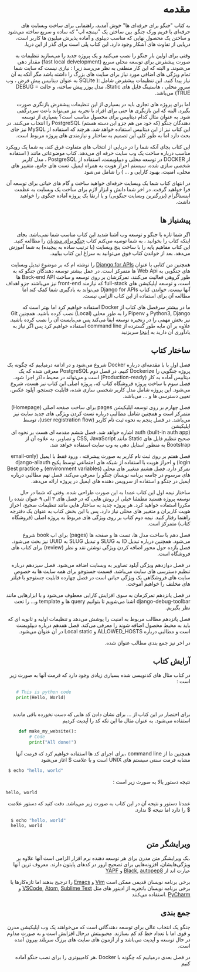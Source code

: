 <div dir='rtl'>

# مقدمه

به کتاب "جنگو برای حرفه‌ای ها" خوش آمدید، راهنمایی برای ساخت وبسایت های حرفه‌ای با 
فریم ورک جنگو. بین ساختن یک "نیمچه اپ" که ساده و سریع ساخته می‌شود و ساختن یک 
محصول نهایی که مناسب دیپلوی و آماده پذیرش میلیون ها کاربر است، دریایی از تفاوت های آشکار وجود دارد.
این کتاب پلی است برای گذر از این دریا.

وقتی برای اولین بار جنگو را نصب می‌کنید و یک پروژه جدید را می‌سازید تنظیمات به صورت
پیشفرض برای توسعه محلی سریع (fast local delvelopment) مقدار دهی می‌شوند.
و البته که این کار منطقی به نظر می‌رسد زیرا : نیازی نیست که سایت شما تمام
ویژگی های اضافی مورد نیاز برای سایت های بزرگ را داشته باشد مگر آنکه به آن نیاز پیدا کنید.
این تنظیمات پیشفرض شامل :( 
SQLite به عنوان دیتابیس پیش فرض ،
 وب سرور محلی ،
هاستینگ فایل های Static،
مدل یوزر پیش ساخته،
و حالت DEBUG = TRUE)
می‌باشد.


اما برای پروژه های تجاری باید در بسیاری از این تنظیمات پیشفرض بازنگری صورت بگیرد.
البته که این بازنگری ها حتی برای افراد با تجربه نیز می‌تواند باعث سردرگمی شود. به عنوان مثال
کدام دیتابیس برای محصول مناسب است؟ بسیاری از توسعه دهندگان جنگو (که خود من هم جزو این دسته 
هستم)
PostgreSQL را انتخاب می‌کنند.
در این کتاب نیز از این دیتابیس استفاده خواهد شد.
هرچند که استفاده از MySQL نیز جای بحث دارد
اما به طور کلی این تصمیم به ساختار و نیازمندی های پروژه مربوط است.

این کتاب بجای آنکه شما را در دریایی از انتخاب های متفاوت غرق کند، به شما یک رویکرد 
مناسب درباره ساخت یک وب سایت حرفه ای می‌دهد. کتاب موضوعاتی مانند 
(
استفاده از DOCKER در توسعه محلی و دیپلویمنت،
استفاده از PostgreSQL ،
مدل کاربر شخصی سازی شده،
سیستم احراز هویت به همراه ایمیل،
تست های جامع،
متغییر های محلی،
امنیت،
بهبود کارایی و ... ) 
را شامل می‌شود

در انتهای کتاب شما یک وبسایت حرفه‌ای خواهید ساخت و گام های حیاتی برای توسعه آن فرا
 خواهید گرفت.
در اخر شما دانش و ابزار لازم برای 
ساخت یک وبسایت به عظمت اینستاگرام (بزرگترین وبسایت جنگویی)
و یا ارتقا یک پروژه آماده جنگوی را خواهید داشت.


## پیشنیاز ها

اگر شما تازه با جنگو و توسعه وب آشنا شدید این کتاب مناسب شما نمی‌باشد.
بجای اینکه کتاب را بخوانید ،
به شما توصیه می‌کنم کتاب 
[جنگو برای مبتدیان](https://djangoforbeginners.com)
را مطالعه کنید.
این کتاب  مفاهیم پایه را با ساخت پنج وبسایت
 (با ترتیب ساده به پیچیده)
به شما آموزش می‌دهد.
 بعد از خواندن کتاب فوق می‌توانید به سراغ این کتاب بیایید.

همچنین من کتابی با عنوان 
[Django for APIs](https://djangoforapis.com/)
را نوشته ام که بر موضوع تبدیل وبسایت های جنگویی به Web Api ها متمرکز است.
در عمل بیشتر توسعه دهندگان جنگو که به طور گروهی فعالیت می‌کنند، تمرکزشان بر روی
توسعه و ساخت 
Back-end API 
ها است، و توسعه اپلیکیشن های 
full-stack
که نیازمند front-end 
نیز می‌باشند جزو اهداف آنها نیست.
خواندن کتاب 
Django for APIs
 می‌تواند به یادگیری شما کمک کند اما مطالعه آن برای استفاده از این کتاب الزامی نیست.
 
 ما در بیشتر سرفصل های کتاب از 
 Docker 
 استفاده خواهیم کرد اما بهتر است که 
 Python3, Django و Pipenv
 را به طور محلی (Local)
 نصب کرده باشید.
 همچنین Git نیز
  بخش مهمی را در زنجیره توسعه ایفا می‌کند پس می‌بایست آن را نصب کرده باشید.
 علاوه بر آن مابه طور گسترده از 
  command line 
  استفاده خواهیم کرد پس اگر نیاز به یادآوری آن دارید به 
  [اینجا](https://learndjango.com/tutorials/terminal-command-line-beginners)
   سربزنید


## ساختار کتاب

فصل اول با با مقدمه‌ای درباره 
Docker 
شروع می‌شود و در ادامه درمیابیم که چگونه یک پروژه جنگویی را Dockerize کنیم.
در فصل دوم 
PostgreSQL 
معرفی شده که یک دیتابیس آماده به کار (Production-ready)
است و می‌تواند در محیط داکر اجرا شود.
فصل سوم با ساخت پروژه فروشگاه کتاب که، پروژه اصلی این کتاب نیز هست، شروع می‌شود. این 
 پروژه شامل مدل کاربر شخصی سازی شده، قابلیت جستجو، آپلود عکس، تعیین دسترسی ها و ... می‌باشد.
 

فصل چهارم بر روی توسعه اپلیکیشن 
pages
برای ساخت صفحه اصلی  (Homepage)
متمرکز است و همچنین شامل مطالبی درباره تست کردن ویژگی های جدید سایت نیز می‌باشد.
در فصل پنجم به نحوه ثبت نام کاربر 
 (user registration flow)،
 توسط اپلیکیشن  
auth (built-in auth app)
اشاره خواهد شد.
فصل ششم مقدمه ای هست بر نحوه ای صحیح تنظیم فایل های Static مانند
CSS, JavaScript
   و تصاویر.
 به علاوه آن  از 
  Bootstrap 
  به منظور استایل دهی به وب سایت استفاده خواهد شد.

فصل هفتم بر روی ثبت نام کاربر به صورت پیشرفته ، ورود فقط با ایمیل (email-only login)
و احراز هویت با استفاده از شبکه های اجتماعی توسط پکیج django-allauth
تمرکز دارد.
فصل هشتم متغییر های محلی (environment variables) و 
Best practice های مرسوم در جامعه برنامه نویسان جنگو را معرفی می‌کند.
فصل نهم مطالبی درباره ایمیل در جنگو و استفاده از سرویس دهنده های ایمیل در پروژه ارائه
می‌دهد.


ساختار نیمه اول این کتاب عمدا به این صورت طراحی شده. وقتی که شما در حال توسعه
پروژه هستید مطمئنا خیلی از روش هایی که در فصل های ۳ الی ۹ عنوان شده را مکررا
استفاده خواهید کرد.
هر پروژه جدید به ساختار هایی مانند تنظیمات صحیح، احراز هویت کاربران و متغییر های
محلی نیاز دارد. پس با این بخش کتاب به عنوان یک دفترجه راهنما رفتار کنید.
نیمه دوم کتاب بر روی ویژگی های مربوط به پروژه اصلی (فروشگاه کتاب) متمرکز است.

فصل دهم با ساخت مدل ها، تست ها و صفحه ها 
(pages)
برای اپ book 
شروع می‌شود. همچنین درباره تبدیل 
ID به SLUG و
تبدیل SLUG به UUID نیز بحث می‌شود.
فصل یازده حول محور اضافه کردن ویژگی نوشتن نقد و نظر
(review)
برای کتاب های فروشگاه است.

در فصل دوازدهم ویژگی آپلود تصاویر به وبسایت اضافه می‌شود. فصل سیزدهم درباره تنظیم دسترسی های سایت می‌باشد. قسمت جستوجو برای همه 
 سایت ها به خصوص سایت های فروشگاهی یک ویژگی حیاتی است در فصل چهارده قابلیت جستوجو
 با فیلتر های مخلتف را خواهیم آموخت.
 
 در فصل پانزدهم تمرکزمان به سوی افزایش کارایی معطوف می‌شود و با ابزارهایی مانند
 django-debug-toolbar 
 اشنا می‌شویم تا بتوانیم
 query ها و template و...
 را تحت نظر بگیریم.
 
 فصل پانزدهم مطالب مربوط به امنیت را پوشش می‌دهد و تنظیمات اولیه و ثانویه ای که باید
 به محیط محصول اضافه شوند را معرفی می‌کند.
 فصل هفدهم درباره دیپلویمنت است و مطالبی درباره
 ALLOWED_HOSTS
و Local static در آن عنوان می‌شود.
  
 در اخر نیز جمع بندی مطالب عنوان شده.
 
 
## آرایش کتاب
 در کتاب مثال های کدنویسی شده بسیاری زیادی وجود دارد که فرمت آنها به صورت زیر است :
 
<div dir='ltr'>

```python
    # This is python code
    print(Hello, World)
     
```

 </div>
 
 
 برای اختصار در این کتاب از ... برای نشان دادن کد هایی که دست نخورده باقی ماندند استفاده می‌شود.
 به عنوان مثال ما این تکه کد را آپدیت کردیم
 
<div dir='ltr'>

 
```python
     def make_my_website():
         # Code
         print("All done!")
```

</div>

همچنین ما از command line 
،برای اجرای کد ها استفاده خواهیم کرد
که فرمت آنها مشابه فرمت سنتی سیستم های 
UNIX 
است و
با علامت $
اغاز می‌شود
 
<div dir='ltr'> 


```bash 
 $ echo "hello, world"
```
 
</div>

نتیجه دستور بالا به صورت زیر است :
<div dir='ltr'>

```
hello, world
```
</div>
 
 عمدتا دستور و نتیجه آن در این کتاب به صورت زیر می‌باشد. دقت کنید که دستور علامت $
 را دارد اما نتیجه $ ندارد.
 
<div dir='ltr'>

```bash
  $ echo "hello, world"
  hello, world
```
 
</div>
 
## ویرایشگر متن
 
.یک ویرایشگر متن مدرن برای هر توسعه دهنده نرم افزار الزامی است
آنها علاوه بر ویژگی‌هایشان، افزونه‌هایی برای تصحیح ارور در کد‌های
پایتون دارند.
معروف ترین آنها عبارت اند از
[Black](https://github.com/ambv/black), [autopep8](https://github.com/hhatto/autopep8) و [YAPF](https://github.com/google/yapf)

برخی برنامه نویسان قدیمی ممکن است 
[Vim](https://www.vim.org/) و [Emacs](https://www.gnu.org/software/emacs/) 
را ترجیح بدهند اما تازه‌کارها یا برخی برنامه نویسان باتجربه از ادیتور های مثل 
[VSCode](https://code.visualstudio.com/), [Atom](https://atom.io/), [Sublime Text](https://www.sublimetext.com/) و [PyCharm](https://www.jetbrains.com/pycharm/)
.استفاده می‌کنند
 
 ## جمع بندی
 جنگو یک انتخاب عالی برای توسعه دهندگانی است که می‌خواهند یک وب اپلیکیشن مدرن و قوی 
 اما با تعداد خط کد کم بسازند. محبوبیتش درحال افزایش است و به صورت مداوم در حال توسعه
و آپدیت می‌باشد و از آزمون های سایت های برزگ سربلند بیرون آمده است.
 
 در فصل بعدی درمیابیم که چگونه با 
 Docker 
   .هر کامپیوتری را برای نصب جنگو آماده کنیم
 
 

</div>

